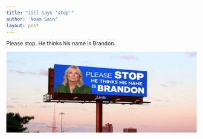 ```yaml
---
title: "Jill says 'stop'"
author: 'Noam Sain'
layout: post
---
```


Please stop. He thinks his name is Brandon.

![Jill Biden says 'stop'](/assets/2021/2021-11-jill-says-stop.jpg "Jill Biden says 'stop'")
